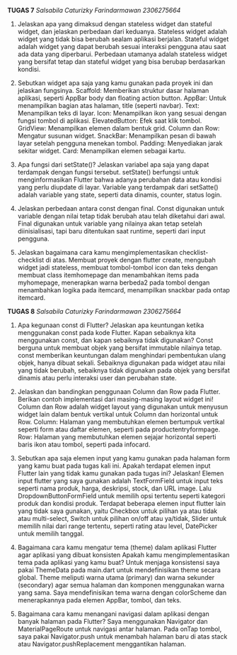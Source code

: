 **TUGAS 7**
*Salsabila Caturizky Farindarmawan*
*2306275664*

1. Jelaskan apa yang dimaksud dengan stateless widget dan stateful widget, dan jelaskan perbedaan dari keduanya.
    Stateless widget adalah widget yang tidak bisa berubah sealam aplikasi berjalan. 
    Stateful widget adalah widget yang dapat berubah sesuai interaksi pengguna atau saat ada data yang diperbarui.
    Perbedaan utamanya adalah stateless widget yang bersifat tetap dan stateful widget yang bisa berubap berdasarkan kondisi.

2. Sebutkan widget apa saja yang kamu gunakan pada proyek ini dan jelaskan fungsinya.
    Scaffold: Memberikan struktur dasar halaman aplikasi, seperti AppBar body dan floating action button.
    AppBar: Untuk menampilkan bagian atas halaman, title (seperti navbar).
    Text: Menampilkan teks di layar.
    Icon: Menampilkan ikon yang sesuai dengan fungsi tombol di aplikasi.
    ElevatedButton: Efek saat klik tombol.
    GridView: Menampilkan elemen dalam bentuk grid.
    Column dan Row: Mengatur susunan widget.
    SnackBar: Menampilkan pesan di bawah layar setelah pengguna menekan tombol.
    Padding: Menyediakan jarak sekitar widget.
    Card: Menampilkan elemen sebagai kartu.

3. Apa fungsi dari setState()? Jelaskan variabel apa saja yang dapat terdampak dengan fungsi tersebut.
    setState() berfungsi untuk menginformasikan Flutter bahwa adanya perubahan data atau kondisi yang perlu diupdate di layar. Variable yang terdampak dari setSatte() adalah variable yang state, seperti data dinamis, counter, status login.

4. Jelaskan perbedaan antara const dengan final.
    Const digunakan untuk variable dengan nilai tetap tidak berubah atau telah diketahui dari awal.
    Final digunakan untuk variable yang nilainya akan tetap setelah diinisialisasi, tapi baru ditentukan saat runtime, seperti dari input pengguna.

5. Jelaskan bagaimana cara kamu mengimplementasikan checklist-checklist di atas.
    Membuat proyek dengan flutter create, mengubah widget jadi stateless, membuat tombol-tombol icon dan teks dengan membuat class itemhomepage dan menambahkan items pada myhomepage, menerapkan warna berbeda2 pada tombol dengan menambahkan logika pada itemcard, menampilkan snackbar pada ontap itemcard.


**TUGAS 8**
*Salsabila Caturizky Farindarmawan*
*2306275664*

1. Apa kegunaan const di Flutter? Jelaskan apa keuntungan ketika menggunakan const pada kode Flutter. Kapan sebaiknya kita menggunakan const, dan kapan sebaiknya tidak digunakan?
    Const berguna untuk membuat objek yang bersifat immutable nilainya tetap. const memberikan keuntungan dalam menghindari pembentukan ulang objek, hanya dibuat sekali. Sebaiknya digunakan pada widget atau nilai yang tidak berubah, sebaiknya tidak digunakan pada objek yang bersifat dinamis atau perlu interaksi user dan perubahan state.

2. Jelaskan dan bandingkan penggunaan Column dan Row pada Flutter. Berikan contoh implementasi dari masing-masing layout widget ini!
    Column dan Row adalah widget layout yang digunakan untuk menyusun widget lain dalam bentuk vertikal untuk Column dan horizontal untuk Row.
    Column: Halaman yang membutuhkan elemen bertumpuk vertikal seperti form atau daftar elemen, seperti pada productentryformpage.
    Row: Halaman yang membutuhkan elemen sejajar horizontal seperti baris ikon atau tombol, seperti pada infocard.
    
3. Sebutkan apa saja elemen input yang kamu gunakan pada halaman form yang kamu buat pada tugas kali ini. Apakah terdapat elemen input Flutter lain yang tidak kamu gunakan pada tugas ini? Jelaskan!
    Elemen input flutter yang saya gunakan adalah TextFormField untuk input teks seperti nama produk, harga, deskripsi, stock, dan URL image. Lalu DropdownButtonFormField untuk memilih opsi tertentu seperti kategori produk dan kondisi produk.
    Terdapat beberapa elemen input flutter lain yang tidak saya gunakan, yaitu Checkbox untuk pilihan ya atau tidak atau multi-select, Switch untuk pilihan on/off atau ya/tidak, Slider untuk memilih nilai dari range tertentu, seperti rating atau level, DatePicker untuk memilih tanggal.

4. Bagaimana cara kamu mengatur tema (theme) dalam aplikasi Flutter agar aplikasi yang dibuat konsisten Apakah kamu mengimplementasikan tema pada aplikasi yang kamu buat?
    Untuk menjaga konsistensi saya pakai ThemeData pada main.dart untuk mendefinisikan theme secara global. Theme meliputi warna utama (primary) dan warna sekunder (secondary) agar semua halaman dan komponen menggunakan warna yang sama. Saya mendefinisikan tema warna dengan colorScheme dan menerapkannya pada elemen AppBar, tombol, dan teks.

5. Bagaimana cara kamu menangani navigasi dalam aplikasi dengan banyak halaman pada Flutter?
    Saya menggunakan Navigator dan MaterialPageRoute untuk navigasi antar halaman. Pada onTap tombol, saya pakai Navigator.push untuk menambah halaman baru di atas stack atau Navigator.pushReplacement menggantikan halaman.